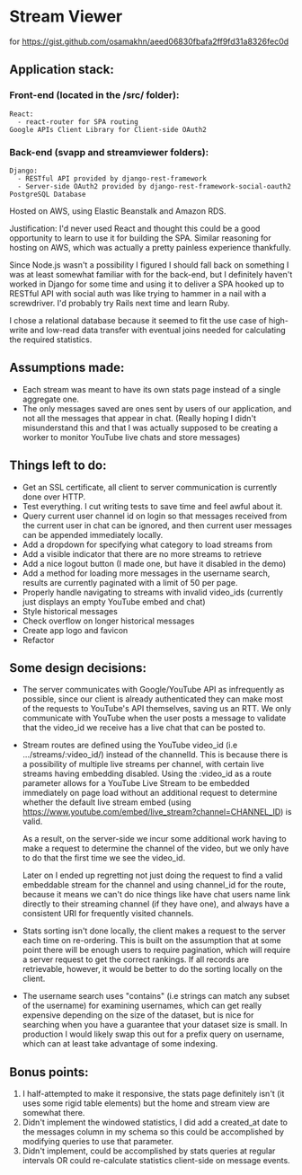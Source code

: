 # Stream Viewer
for https://gist.github.com/osamakhn/aeed06830fbafa2ff9fd31a8326fec0d

## Application stack:
  ### Front-end (located in the /src/ folder):
    React:
      - react-router for SPA routing
    Google APIs Client Library for Client-side OAuth2

  ### Back-end (svapp and streamviewer folders):
    Django:
      - RESTful API provided by django-rest-framework
      - Server-side OAuth2 provided by django-rest-framework-social-oauth2
    PostgreSQL Database

  Hosted on AWS, using Elastic Beanstalk and Amazon RDS.

  Justification: I'd never used React and thought this could be a good opportunity to learn to use it for building the SPA. Similar reasoning for hosting on AWS, which was actually a pretty painless experience thankfully.

  Since Node.js wasn't a possibility I figured I should fall back on something I was at least somewhat familiar with for the back-end, but I definitely haven't worked in Django for some time and using it to deliver a SPA hooked up to RESTful API with social auth was like trying to hammer in a nail with a screwdriver. I'd probably try Rails next time and learn Ruby.

  I chose a relational database because it seemed to fit the use case of high-write and low-read data transfer with eventual joins needed for calculating the required statistics.

## Assumptions made:
  - Each stream was meant to have its own stats page instead of a single aggregate one.
  - The only messages saved are ones sent by users of our application, and not all the messages that appear in chat. (Really hoping I didn't misunderstand this and that I was actually supposed to be creating a worker to monitor YouTube live chats and store messages)

## Things left to do:
  - Get an SSL certificate, all client to server communication is currently done over HTTP.
  - Test everything. I cut writing tests to save time and feel awful about it.
  - Query current user channel id on login so that messages received from the current user in chat can be ignored, and then current user messages can be appended immediately locally.
  - Add a dropdown for specifying what category to load streams from
  - Add a visible indicator that there are no more streams to retrieve
  - Add a nice logout button (I made one, but have it disabled in the demo)
  - Add a method for loading more messages in the username search, results are currently paginated with a limit of 50 per page.
  - Properly handle navigating to streams with invalid video_ids (currently just displays an empty YouTube embed and chat)
  - Style historical messages
  - Check overflow on longer historical messages
  - Create app logo and favicon
  - Refactor

## Some design decisions:
  - The server communicates with Google/YouTube API as infrequently as possible, since our client is already authenticated they can make most of the requests to YouTube's API themselves, saving us an RTT. We only communicate with YouTube when the user posts a message to validate that the video_id we receive has a live chat that can be posted to.

  - Stream routes are defined using the YouTube video_id (i.e .../streams/:video_id/) instead of the channelId.
    This is because there is a possibility of multiple live streams per channel, with certain live streams having embedding disabled.
    Using the :video_id as a route parameter allows for a YouTube Live Stream to be embedded immediately on page load without an additional request to determine whether
    the default live stream embed (using https://www.youtube.com/embed/live_stream?channel=CHANNEL_ID) is valid.

    As a result, on the server-side we incur some additional work having to make a request to determine the channel of the video, but we only have to do that the first time we see the video_id.

    Later on I ended up regretting not just doing the request to find a valid
    embeddable stream for the channel and using channel_id for the route, because it means we can't do nice things like have chat users name link directly to their streaming channel (if they have one), and always have a consistent URI for frequently visited channels.

  - Stats sorting isn't done locally, the client makes a request to the server each time on re-ordering. This is built on the assumption that at some point there will be enough users to require pagination, which will require a server request to get the correct rankings. If all records are retrievable, however, it would be better to do the sorting locally on the client.

  - The username search uses "contains" (i.e strings can match any subset of the username) for examining usernames, which can get really expensive depending on the size of the dataset, but is nice for searching when you have a guarantee that your dataset size is small. In production I would likely swap this out for a prefix query on username, which can at least take advantage of some indexing.

## Bonus points:
  1. I half-attempted to make it responsive, the stats page definitely isn't (it uses some rigid table elements) but the home and stream view are somewhat there.
  2. Didn't implement the windowed statistics, I did add a created_at date to the messages column in my schema so this could be accomplished by modifying queries to use that parameter.
  3. Didn't implement, could be accomplished by stats queries at regular intervals OR could re-calculate statistics client-side on message events.
